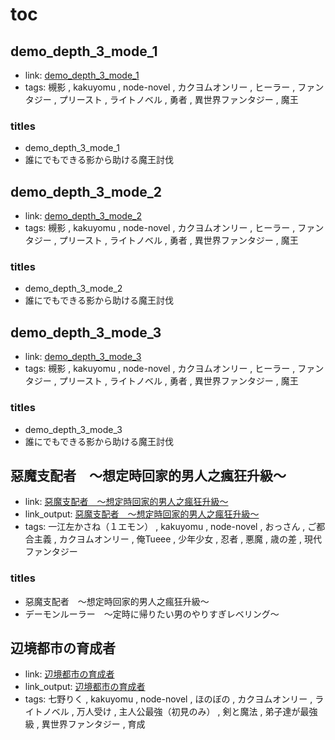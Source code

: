 # toc

## demo_depth_3_mode_1

- link: [demo_depth_3_mode_1](demo_depth_3_mode_1/)
- tags: 槻影 , kakuyomu , node-novel , カクヨムオンリー , ヒーラー , ファンタジー , プリースト , ライトノベル , 勇者 , 異世界ファンタジー , 魔王

### titles

- demo_depth_3_mode_1
- 誰にでもできる影から助ける魔王討伐

## demo_depth_3_mode_2

- link: [demo_depth_3_mode_2](demo_depth_3_mode_2/)
- tags: 槻影 , kakuyomu , node-novel , カクヨムオンリー , ヒーラー , ファンタジー , プリースト , ライトノベル , 勇者 , 異世界ファンタジー , 魔王

### titles

- demo_depth_3_mode_2
- 誰にでもできる影から助ける魔王討伐

## demo_depth_3_mode_3

- link: [demo_depth_3_mode_3](demo_depth_3_mode_3/)
- tags: 槻影 , kakuyomu , node-novel , カクヨムオンリー , ヒーラー , ファンタジー , プリースト , ライトノベル , 勇者 , 異世界ファンタジー , 魔王

### titles

- demo_depth_3_mode_3
- 誰にでもできる影から助ける魔王討伐

## 惡魔支配者　～想定時回家的男人之瘋狂升級～

- link: [惡魔支配者　～想定時回家的男人之瘋狂升級～](%E6%83%A1%E9%AD%94%E6%94%AF%E9%85%8D%E8%80%85%E3%80%80%EF%BD%9E%E6%83%B3%E5%AE%9A%E6%99%82%E5%9B%9E%E5%AE%B6%E7%9A%84%E7%94%B7%E4%BA%BA%E4%B9%8B%E7%98%8B%E7%8B%82%E5%8D%87%E7%B4%9A%EF%BD%9E/)
- link_output: [惡魔支配者　～想定時回家的男人之瘋狂升級～](../kakuyomu_out/%E6%83%A1%E9%AD%94%E6%94%AF%E9%85%8D%E8%80%85%E3%80%80%EF%BD%9E%E6%83%B3%E5%AE%9A%E6%99%82%E5%9B%9E%E5%AE%B6%E7%9A%84%E7%94%B7%E4%BA%BA%E4%B9%8B%E7%98%8B%E7%8B%82%E5%8D%87%E7%B4%9A%EF%BD%9E/)
- tags: 一江左かさね（１エモン） , kakuyomu , node-novel , おっさん , ご都合主義 , カクヨムオンリー , 俺Tueee , 少年少女 , 忍者 , 悪魔 , 歳の差 , 現代ファンタジー

### titles

- 惡魔支配者　～想定時回家的男人之瘋狂升級～
- デーモンルーラー　～定時に帰りたい男のやりすぎレベリング～

## 辺境都市の育成者

- link: [辺境都市の育成者](%E8%BE%BA%E5%A2%83%E9%83%BD%E5%B8%82%E3%81%AE%E8%82%B2%E6%88%90%E8%80%85/)
- link_output: [辺境都市の育成者](../kakuyomu_out/%E8%BE%BA%E5%A2%83%E9%83%BD%E5%B8%82%E3%81%AE%E8%82%B2%E6%88%90%E8%80%85/)
- tags: 七野りく , kakuyomu , node-novel , ほのぼの , カクヨムオンリー , ライトノベル , 万人受け , 主人公最強（初見のみ） , 剣と魔法 , 弟子達が最強級 , 異世界ファンタジー , 育成

